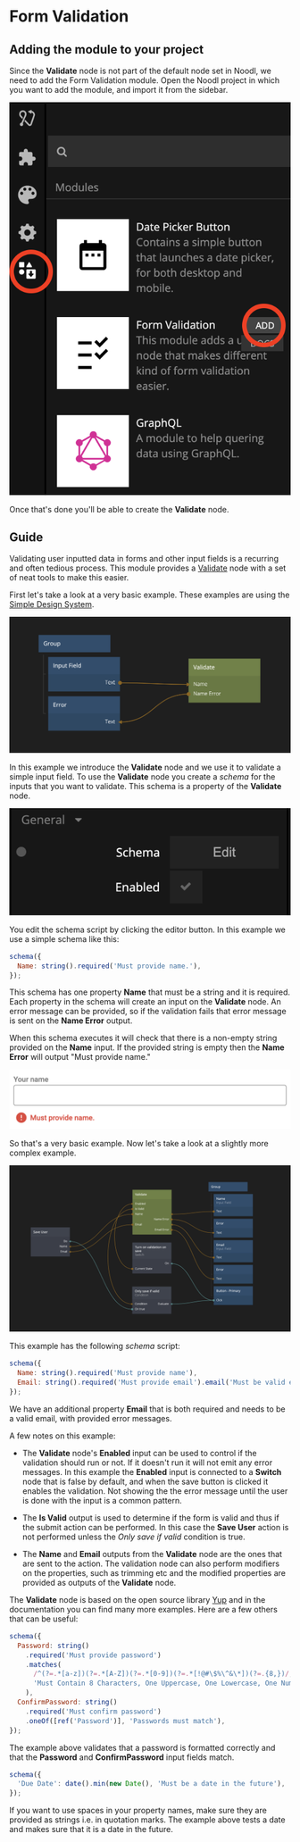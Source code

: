 # Form Validation

## Adding the module to your project

Since the **Validate** node is not part of the default node set in Noodl, we need to add the Form Validation module. Open the Noodl project in which you want to add the module, and import it from the sidebar.

<div class="ndl-images">
    <img src="/modules/validation/formvalidation-add-module.png" class="ndl-image med"></img>
</div>

Once that's done you'll be able to create the **Validate** node.

## Guide

Validating user inputted data in forms and other input fields is a recurring and often tedious process. This module provides a [Validate](/modules/validation/validate) node with a set of neat tools to make this easier.

First let's take a look at a very basic example. These examples are using the [Simple Design System](/modules/sds-v3/).

![](simple-validate.png ':class=img-size-l')

In this example we introduce the **Validate** node and we use it to validate a simple input field. To use the **Validate** node you create a _schema_ for the inputs that you want to validate. This schema is a property of the **Validate** node.

![](schema-property.png ':class=img-size-m')

You edit the schema script by clicking the editor button. In this example we use a simple schema like this:

```javascript
schema({
  Name: string().required('Must provide name.'),
});
```

This schema has one property **Name** that must be a string and it is required. Each property in the schema will create an input on the **Validate** node. An error message can be provided, so if the validation fails that error message is sent on the **Name Error** output.

When this schema executes it will check that there is a non-empty string provided on the **Name** input. If the provided string is empty then the **Name Error** will output "Must provide name."

![](simple-validate-1.png ':class=img-size-l')

So that's a very basic example. Now let's take a look at a slightly more complex example.

![](sign-up-example.png ':class=img-size-l')

This example has the following _schema_ script:

```javascript
schema({
  Name: string().required('Must provide name'),
  Email: string().required('Must provide email').email('Must be valid email'),
});
```

We have an additional property **Email** that is both required and needs to be a valid email, with provided error messages.

A few notes on this example:

- The **Validate** node's **Enabled** input can be used to control if the validation should run or not. If it doesn't run it will not emit any error messages. In this example the **Enabled** input is connected to a **Switch** node that is false by default, and when the save button is clicked it enables the validation. Not showing the the error message until the user is done with the input is a common pattern.

- The **Is Valid** output is used to determine if the form is valid and thus if the submit action can be performed. In this case the **Save User** action is not performed unless the _Only save if valid_ condition is true.

- The **Name** and **Email** outputs from the **Validate** node are the ones that are sent to the action. The validation node can also perform modifiers on the properties, such as trimming etc and the modified properties are provided as outputs of the **Validate** node.

The **Validate** node is based on the open source library [Yup](https://github.com/jquense/yup) and in the documentation you can find many more examples. Here are a few others that can be useful:

```javascript
schema({
  Password: string()
    .required('Must provide password')
    .matches(
      /^(?=.*[a-z])(?=.*[A-Z])(?=.*[0-9])(?=.*[!@#\$%\^&\*])(?=.{8,})/,
      'Must Contain 8 Characters, One Uppercase, One Lowercase, One Number and One Special Case Character'
    ),
  ConfirmPassword: string()
    .required('Must confirm password')
    .oneOf([ref('Password')], 'Passwords must match'),
});
```

The example above validates that a password is formatted correctly and that the **Password** and **ConfirmPassword** input fields match.

```javascript
schema({
  'Due Date': date().min(new Date(), 'Must be a date in the future'),
});
```

If you want to use spaces in your property names, make sure they are provided as strings i.e. in quotation marks. The example above tests a date and makes sure that it is a date in the future.
